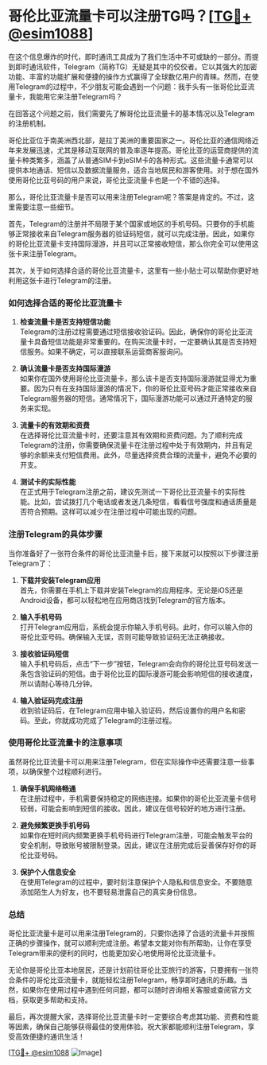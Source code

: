 # 哥伦比亚流量卡可以注册TG吗？[[TG💪+ @esim1088](https://t.me/s/esim1088)]

在这个信息爆炸的时代，即时通讯工具成为了我们生活中不可或缺的一部分。而提到即时通讯软件，Telegram（简称TG）无疑是其中的佼佼者。它以其强大的加密功能、丰富的功能扩展和便捷的操作方式赢得了全球数亿用户的青睐。然而，在使用Telegram的过程中，不少朋友可能会遇到一个问题：我手头有一张哥伦比亚流量卡，我能用它来注册Telegram吗？

在回答这个问题之前，我们需要先了解哥伦比亚流量卡的基本情况以及Telegram的注册机制。

哥伦比亚位于南美洲西北部，是拉丁美洲的重要国家之一。哥伦比亚的通信网络近年来发展迅速，尤其是移动互联网的普及率逐年提高。哥伦比亚的运营商提供的流量卡种类繁多，涵盖了从普通SIM卡到eSIM卡的各种形式。这些流量卡通常可以提供本地通话、短信以及数据流量服务，适合当地居民和游客使用。对于想在国外使用哥伦比亚号码的用户来说，哥伦比亚流量卡也是一个不错的选择。

那么，哥伦比亚流量卡是否可以用来注册Telegram呢？答案是肯定的。不过，这里需要注意一些细节。

首先，Telegram的注册并不局限于某个国家或地区的手机号码。只要你的手机能够正常接收来自Telegram服务器的验证码短信，就可以完成注册。因此，如果你的哥伦比亚流量卡支持国际漫游，并且可以正常接收短信，那么你完全可以使用这张卡来注册Telegram。

其次，关于如何选择合适的哥伦比亚流量卡，这里有一些小贴士可以帮助你更好地利用这张卡进行Telegram的注册。

### 如何选择合适的哥伦比亚流量卡

1. **检查流量卡是否支持短信功能**  
   Telegram的注册过程需要通过短信接收验证码。因此，确保你的哥伦比亚流量卡具备短信功能是非常重要的。在购买流量卡时，一定要确认其是否支持短信服务。如果不确定，可以直接联系运营商客服询问。

2. **确认流量卡是否支持国际漫游**  
   如果你在国外使用哥伦比亚流量卡，那么该卡是否支持国际漫游就显得尤为重要。因为只有在支持国际漫游的情况下，你的哥伦比亚号码才能正常接收来自Telegram服务器的短信。通常情况下，国际漫游功能可以通过开通特定的服务来实现。

3. **流量卡的有效期和资费**  
   在选择哥伦比亚流量卡时，还要注意其有效期和资费问题。为了顺利完成Telegram的注册，你需要确保流量卡在注册过程中处于有效期内，并且有足够的余额来支付短信费用。此外，尽量选择资费合理的流量卡，避免不必要的开支。

4. **测试卡的实际性能**  
   在正式用于Telegram注册之前，建议先测试一下哥伦比亚流量卡的实际性能。比如，尝试拨打几个电话或者发送几条短信，看看信号强度和通话质量是否符合预期。这样可以减少在注册过程中可能出现的问题。

### 注册Telegram的具体步骤

当你准备好了一张符合条件的哥伦比亚流量卡后，接下来就可以按照以下步骤注册Telegram了：

1. **下载并安装Telegram应用**  
   首先，你需要在手机上下载并安装Telegram的应用程序。无论是iOS还是Android设备，都可以轻松地在应用商店找到Telegram的官方版本。

2. **输入手机号码**  
   打开Telegram应用后，系统会提示你输入手机号码。此时，你可以输入你的哥伦比亚号码。确保输入无误，否则可能导致验证码无法正确接收。

3. **接收验证码短信**  
   输入手机号码后，点击“下一步”按钮，Telegram会向你的哥伦比亚号码发送一条包含验证码的短信。由于哥伦比亚的国际漫游可能会影响短信的接收速度，所以请耐心等待几分钟。

4. **输入验证码完成注册**  
   收到验证码后，在Telegram应用中输入验证码，然后设置你的用户名和密码。至此，你就成功完成了Telegram的注册过程。

### 使用哥伦比亚流量卡的注意事项

虽然哥伦比亚流量卡可以用来注册Telegram，但在实际操作中还需要注意一些事项，以确保整个过程顺利进行。

1. **确保手机网络畅通**  
   在注册过程中，手机需要保持稳定的网络连接。如果你的哥伦比亚流量卡信号较弱，可能会影响到短信的接收。因此，建议在信号较好的地方进行注册。

2. **避免频繁更换手机号码**  
   如果你在短时间内频繁更换手机号码进行Telegram注册，可能会触发平台的安全机制，导致账号被限制登录。因此，建议在注册完成后妥善保存好你的哥伦比亚号码。

3. **保护个人信息安全**  
   在使用Telegram的过程中，要时刻注意保护个人隐私和信息安全。不要随意添加陌生人为好友，也不要轻易泄露自己的真实身份信息。

### 总结

哥伦比亚流量卡是可以用来注册Telegram的，只要你选择了合适的流量卡并按照正确的步骤操作，就可以顺利完成注册。希望本文能对你有所帮助，让你在享受Telegram带来的便利的同时，也能更加安心地使用哥伦比亚流量卡。

无论你是哥伦比亚本地居民，还是计划前往哥伦比亚旅行的游客，只要拥有一张符合条件的哥伦比亚流量卡，就能轻松注册Telegram，畅享即时通讯的乐趣。当然，如果你在使用过程中遇到任何问题，都可以随时咨询相关客服或查阅官方文档，获取更多帮助和支持。

最后，再次提醒大家，选择哥伦比亚流量卡时一定要综合考虑其功能、资费和性能等因素，确保自己能够获得最佳的使用体验。祝大家都能顺利注册Telegram，享受高效便捷的通讯生活！

[[TG💪+ @esim1088](https://t.me/s/esim1088) ![Image](https://i.postimg.cc/4NQfJmqS/Snipaste-2025-05-13-00-14-12.png)]